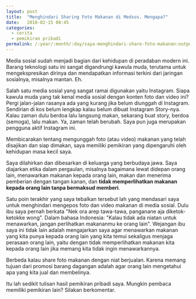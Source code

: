 ```yaml
---
layout: post
title:  "Menghindari Sharing Foto Makanan di Medsos. Mengapa?"
date:   2018-02-15 08:45
categories: 
  - cerita
  - pemikiran pribadi
permalink: /:year/:month/:day/saya-menghindari-share-foto-makanan:output_ext
---
```


Media sosial sudah menjadi bagian dari kehidupan di peradaban modern ini. Barang teknologi satu ini sangat digandrungi kawula muda, terutama untuk mengekspresikan dirinya dan mendapatkan informasi terkini dari jaringan sosialnya, misalnya mantan. Eh.

Salah satu media sosial yang sangat ramai digunakan yaitu Instagram. Siapa kawula
muda yang tak kenal media sosial dengan konten foto dan video ini? Pergi jalan-jalan rasanya ada yang kurang jika belum diunggah di Instagram. Sendirian di kos belum lengkap kalau belum dibuat Instagram Story-nya. Kalau zaman dulu berdoa lalu langsung makan, sekarang buat story, berdoa (semoga), lalu makan. Ya, zaman telah berubah. Saya pun juga merupakan pengguna aktif Instagram ini.

Membicarakan tentang mengunggah foto (atau video) makanan yang telah disajikan dan siap dimakan, saya memiliki pemikiran yang dipengaruhi oleh kehidupan masa kecil saya.

Saya dilahirkan dan dibesarkan di keluarga yang berbudaya jawa. Saya diajarkan etika dalam pergaulan, misalnya bagaimana lewat didepan orang lain, menawarkan makanan kepada orang lain, makan dan menerima pemberian dengan tangan kanan, dan __tidak memperlihatkan makanan kepada orang lain tanpa bermaksud memberi__.

Satu poin terakhir yang saya tebalkan tersebut lah yang mendasari saya untuk menghindari mengepos foto dan video makanan di media sosial. Dulu ibu saya pernah berkata "Nek ora arep tawa-tawa, panganane aja diketok-ketokke wong". Dalam bahasa Indonesia: "Kalau tidak ada niatan untuk menawarkan, jangan perlihatkan makananmu ke orang lain". Wejangan ibu saya ini tidak lain adalah mengajarkan saya agar menawarkan makanan yang kita punya kepada orang lain yang kita temui sekaligus menjaga perasaan orang lain, yaitu dengan tidak memperlihatkan makanan kita kepada orang lain jika memang kita tidak ingin menawarkannya.

Berbeda kalau share foto makanan dengan niat berjualan. Karena memang tujuan dari promosi barang dagangan adalah agar orang lain mengetahui apa yang kita jual dan membelinya.

Itu lah sedikit tulisan hasil pemikiran pribadi saya. Mungkin pembaca memiliki pemikiran lain? Silakan berkomentar.
